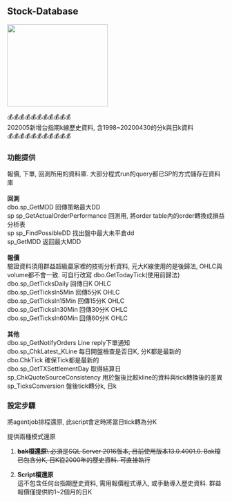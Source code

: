 ## Stock-Database
<img src="https://d1.awsstatic.com/logos/partners/microsoft/logo-SQLServer-vert.c0cb0df0cd1d6c8469d792abb5929239da36611a.png" width="233" height="190">

:moneybag::moneybag::moneybag::moneybag::moneybag::moneybag::moneybag::moneybag::moneybag::moneybag::moneybag:<br>
202005新增台指期k線歷史資料, 含1998~20200430的分k與日k資料<br>
:moneybag::moneybag::moneybag::moneybag::moneybag::moneybag::moneybag::moneybag::moneybag::moneybag::moneybag:

### 功能提供
報價, 下單, 回測所用的資料庫. 大部分程式run的query都已SP的方式儲存在資料庫\
\
**回測**\
dbo.sp_GetMDD 回傳策略最大DD\
sp sp_GetActualOrderPerformance 回測用, 將order table內的order轉換成損益分析表\
sp sp_FindPossibleDD 找出盤中最大未平倉dd\
sp_GetMDD 返回最大MDD\
<br>
**報價**\
驗證資料須用群益超級贏家裡的技術分析資料, 元大K線使用的是後歸法, 
OHLC與volume都不會一致. 可自行改寫
dbo.GetTodayTick(使用前歸法)\
dbo.sp_GetTicksDaily 回傳日K OHLC\
dbo.sp_GetTicksIn5Min 回傳5分K OHLC\
dbo.sp_GetTicksIn15Min 回傳15分K OHLC\
dbo.sp_GetTicksIn30Min 回傳30分K OHLC\
dbo.sp_GetTicksIn60Min 回傳60分K OHLC\
\
**其他**\
dbo.sp_GetNotifyOrders Line reply下單通知\
dbo.sp_ChkLatest_KLine 每日開盤檢查是否日K, 分K都是最新的\
dbo.ChkTick 確保Tick都是最新的\
dbo.sp_GetTXSettlementDay 取得結算日\
sp_ChkQuoteSourceConsistency 用於盤後比較kline的資料與tick轉換後的差異\
sp_TicksConversion 盤後tick轉分k, 日k

### 設定步驟
將agentjob排程還原, 此script會定時將當日tick轉為分K


提供兩種模式還原

1. ~~**bak檔還原**\ 
   必須是SQL Server 2016版本, 目前使用版本13.0.4001.0. Bak檔已包含分K, 日K從2000年的歷史資料. 可直接執行~~

2. **Script檔還原**\
   這不包含任何台指期歷史資料, 需用報價程式導入, 或手動導入歷史資料. 群益報價僅提供約1~2個月的日K
